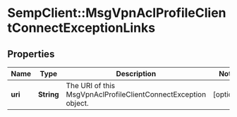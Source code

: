 # SempClient::MsgVpnAclProfileClientConnectExceptionLinks

## Properties
Name | Type | Description | Notes
------------ | ------------- | ------------- | -------------
**uri** | **String** | The URI of this MsgVpnAclProfileClientConnectException object. | [optional] 


